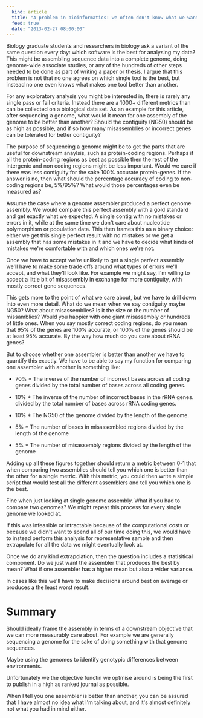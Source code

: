 ```yaml
---
  kind: article
  title: "A problem in bioinformatics: we often don't know what we want."
  feed: true
  date: "2013-02-27 08:00:00"
---
```


Biology graduate students and researchers in biology ask a variant of the same
question every day: which software is the best for analysing my data? This
might be assembling sequence data into a complete genome, doing genome-wide
associate studies, or any of the hundreds of other steps needed to be done as
part of writing a paper or thesis. I argue that this problem is not that no one
agrees on which single tool is the best, but instead no one even knows what
makes one tool better than another.

For any exploratory analysis you might be interested in, there is rarely any
single pass or fail criteria. Instead there are a 1000+ different metrics than
can be collected on a biological data set. As an example for this article,
after sequencing a genome, what would it mean for one assembly of the genome to
be better than another? Should the contiguity (NG50) should be as high as
possible, and if so how many misassemblies or incorrect genes can be tolerated
for better contiguity?

The purpose of sequencing a genome might be to get the parts that are useful
for downstream anaylsis, such as protein-coding regions. Perhaps if all the
protein-coding regions as best as possible then the rest of the intergenic and
non coding regions might be less important. Would we care if there was less
contiguity for the sake 100% accurate protein-genes. If the answer is no, then
what should the percentage accuracy of coding to non-coding regions be, 5%/95%?
What would those percentages even be measured as?

Assume the case where a genome assembler produced a perfect genome assembly. We
would compare this perfect assembly with a gold standard and get exactly what
we expected. A single contig with no mistakes or errors in it, while at the
same time we don't care about nucleotide polymorphism or population data. This
then frames this as a binary choice: either we get this single perfect result
with no mistakes or we get a assembly that has some mistakes in it and we have
to decide what kinds of mistakes we're comfortable with and which ones we're
not.

Once we have to accept we're unlikely to get a single perfect assembly we'll
have to make some trade offs around what types of errors we'll accept, and what
they'll look like. For example we might say, I'm willing to accept a little bit
of misassembly in exchange for more contiguity, with mostly correct gene
sequences.

This gets more to the point of what we care about, but we have to drill down
into even more detail. What do we mean when we say contiguity maybe NG50? What
about misassemblies? Is it the size or the number of missamblies? Would you
happier with one giant misassembly or hundreds of little ones. When you say
mostly correct coding regions, do you mean that 95% of the genes are 100%
accurate, or 100% of the genes should be at least 95% accurate. By the way how
much do you care about rRNA genes?

But to choose whether one assembler is better than another we have to quantify
this exactly. We have to be able to say my function for comparing one assembler
with another is something like:

  * 70% * The inverse of the number of incorrect bases across all coding genes
    divided by the total number of bases across all coding genes.

  * 10% * The inverse of the number of incorrect bases in the rRNA genes.
    divided by the total number of bases across rRNA coding genes.

  * 10% * The NG50 of the genome divided by the length of the genome.

  * 5% * The number of bases in misassembled regions divided by the length
    of the genome

  * 5% * The number of misassembly regions divided by the length of the
    genome

Adding up all these figures together should return a metric between 0-1 that
when comparing two assemblies should tell you which one is better than the
other for a single metric. With this metric, you could then write a simple
script that would test all the different assemblers and tell you which one is
the best.

Fine when just looking at single genome assembly. What if you had to compare
two genomes? We might repeat this process for every single genome we looked at.

If this was infeasible or intractable because of the computational costs or
because we didn't want to spend all of our time doing this, we would have to
instead perform this analysis for representative sample and then extrapolate
for all the data we might eventually look at.

Once we do any kind extrapolation, then the question includes a statisitical
component. Do we just want the assembler that produces the best by mean? What
if one assembler has a higher mean but also a wider variance.

In cases like this we'll have to make decisions around best on average or
produces a the least worst result.

# Summary

Should ideally frame the assembly in terms of a downstream objective that we
can more measurably care about. For example we are generally sequencing a
genome for the sake of doing something with that genome sequences.

Maybe using the genomes to identify genotypic differences between environments.

Unfortunately we the objective functin we optmise around is being the first to
publish in a high as ranked journal as possible.

When I tell you one assembler is better than another, you can be assured that I
have almost no idea what I'm talking about, and it's almost definitely not what
you had in mind either.
